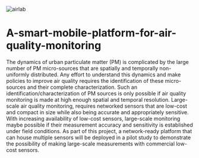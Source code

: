 ![airlab](https://user-images.githubusercontent.com/30909427/41321918-36bfb69a-6e74-11e8-889c-7ba2c80b059b.PNG)
# A-smart-mobile-platform-for-air-quality-monitoring
The dynamics of urban particulate matter (PM) is complicated by the large number of PM micro-sources that are spatially and temporally non-uniformly distributed.  Any effort to understand this dynamics and make policies to improve air quality requires the identification of these micro-sources and their complete characterization.  Such an identification/characterization of PM sources is only possible if air quality monitoring is made at high enough spatial and temporal resolution.  Large-scale air quality monitoring, requires networked sensors that are low-cost and compact in size while also being accurate and appropriately sensitive.  With increasing availability of low-cost sensors, large-scale monitoring maybe possible if their measurement accuracy and sensitivity is established under field conditions.  As part of this project, a network-ready platform that can house multiple sensors will be deployed in a pilot study to demonstrate the possibility of making large-scale measurements with commercial low-cost sensors.

